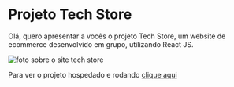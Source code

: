 
# Projeto Tech Store

Olá, quero apresentar a vocês o projeto Tech Store, um website de ecommerce desenvolvido em grupo, utilizando React JS.

![foto sobre o site tech store](https://user-images.githubusercontent.com/100978478/203310202-0230d7da-502a-4022-a320-69d6e0830606.png)

Para ver o projeto hospedado e rodando [clique aqui](https://projeto-techstore.vercel.app/)
